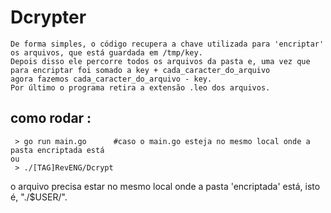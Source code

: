 # Dcrypter

    De forma simples, o código recupera a chave utilizada para 'encriptar' os arquivos, que está guardada em /tmp/key.
    Depois disso ele percorre todos os arquivos da pasta e, uma vez que para encriptar foi somado a key + cada_caracter_do_arquivo
    agora fazemos cada_caracter_do_arquivo - key.
    Por último o programa retira a extensão .leo dos arquivos.

## como rodar :

     > go run main.go      #caso o main.go esteja no mesmo local onde a pasta encriptada está
    ou
     > ./[TAG]RevENG/Dcrypt  

o arquivo precisa estar no mesmo local onde a pasta 'encriptada' está, isto é, "./$USER/".
